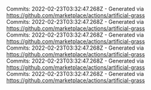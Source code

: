 Commits: 2022-02-23T03:32:47.268Z - Generated via https://github.com/marketplace/actions/artificial-grass
<br>
Commits: 2022-02-23T03:32:47.268Z - Generated via https://github.com/marketplace/actions/artificial-grass
<br>
Commits: 2022-02-23T03:32:47.268Z - Generated via https://github.com/marketplace/actions/artificial-grass
<br>
Commits: 2022-02-23T03:32:47.268Z - Generated via https://github.com/marketplace/actions/artificial-grass
<br>
Commits: 2022-02-23T03:32:47.268Z - Generated via https://github.com/marketplace/actions/artificial-grass
<br>
Commits: 2022-02-23T03:32:47.268Z - Generated via https://github.com/marketplace/actions/artificial-grass
<br>
